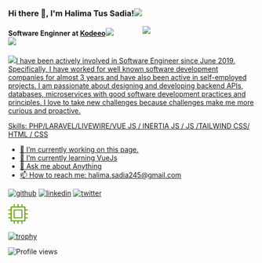 ### Hi there 👋,  I'm Halima Tus Sadia!<img src="https://media.giphy.com/media/mGcNjsfWAjY5AEZNw6/giphy.gif" width="50"></h2> <img align='right' src="https://media.giphy.com/media/ieyl9zmCjO4b4t6qoY/giphy.gif" width="230">
#### Software Enginner at <a href="https://www.kodeeo.com/">Kodeeo<img src="https://media.giphy.com/media/fYSnHlufseco8Fh93Z/giphy.gif" width="30"></br><img src="https://media.giphy.com/media/WUlplcMpOCEmTGBtBW/giphy.gif" width="30">  </em></p>
<img src="https://media.giphy.com/media/VgCDAzcKvsR6OM0uWg/giphy.gif" width="50">I have been actively involved in Software Engineer since June 2019. Specifically, I have worked for well known software development companies for almost 3 years and have also been active in self-employed projects. I am passionate about designing and developing backend APIs, databases, microservices with good software development practices and principles.
I love to take new challenges because challenges make me more curious and proactive.




Skills: PHP/LARAVEL/LIVEWIRE/VUE JS / INERTIA JS / JS /TAILWIND CSS/ HTML / CSS

- 🔭 I’m currently working on this page. 
- 🌱 I’m currently learning VueJs 
- 💬 Ask me about Anything 
- 📫 How to reach me: halima.sadia245@gmail.com 


[<img src='https://cdn.jsdelivr.net/npm/simple-icons@3.0.1/icons/github.svg' alt='github' height='40'>](https://github.com/https://github.com/halimatussadia)  [<img src='https://cdn.jsdelivr.net/npm/simple-icons@3.0.1/icons/linkedin.svg' alt='linkedin' height='40'>](https://www.linkedin.com/in/https://www.linkedin.com/in/halima-tus-sadia-05b822200//)  [<img src='https://cdn.jsdelivr.net/npm/simple-icons@3.0.1/icons/twitter.svg' alt='twitter' height='40'>](https://twitter.com/https://twitter.com/HalimaT82121087)  

<a href='https://docs.github.com/en/developers'><img src='https://raw.githubusercontent.com/acervenky/animated-github-badges/master/assets/devbadge.gif' width='40' height='40'></a> 

[![trophy](https://github-profile-trophy.vercel.app/?username=https://github.com/halimatussadia)](https://github.com/ryo-ma/github-profile-trophy)

![Profile views](https://gpvc.arturio.dev/https://github.com/halimatussadia)  

